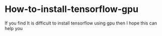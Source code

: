 # How-to-install-tensorflow-gpu
If you find It is difficult to install tensorflow using gpu then I hope this can help you
